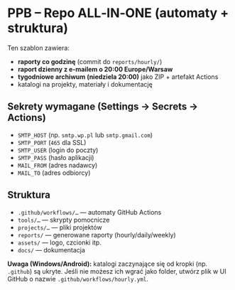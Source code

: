 # PPB – Repo ALL‑IN‑ONE (automaty + struktura)

Ten szablon zawiera:
- **raporty co godzinę** (commit do `reports/hourly/`)
- **raport dzienny z e‑mailem o 20:00 Europe/Warsaw**
- **tygodniowe archiwum (niedziela 20:00)** jako ZIP + artefakt Actions
- katalogi na projekty, materiały i dokumentację

## Sekrety wymagane (Settings → Secrets → Actions)
- `SMTP_HOST` (np. `smtp.wp.pl` lub `smtp.gmail.com`)
- `SMTP_PORT` (`465` dla SSL)
- `SMTP_USER` (login do poczty)
- `SMTP_PASS` (hasło aplikacji)
- `MAIL_FROM` (adres nadawcy)
- `MAIL_TO` (adres odbiorcy)

## Struktura
- `.github/workflows/…` — automaty GitHub Actions
- `tools/…` — skrypty pomocnicze
- `projects/…` — pliki projektów
- `reports/` — generowane raporty (hourly/daily/weekly)
- `assets/` — logo, czcionki itp.
- `docs/` — dokumentacja

**Uwaga (Windows/Android):** katalogi zaczynające się od kropki (np. `.github`) są ukryte.
Jeśli nie możesz ich wgrać jako folder, utwórz plik w UI GitHub o nazwie `.github/workflows/hourly.yml`.
